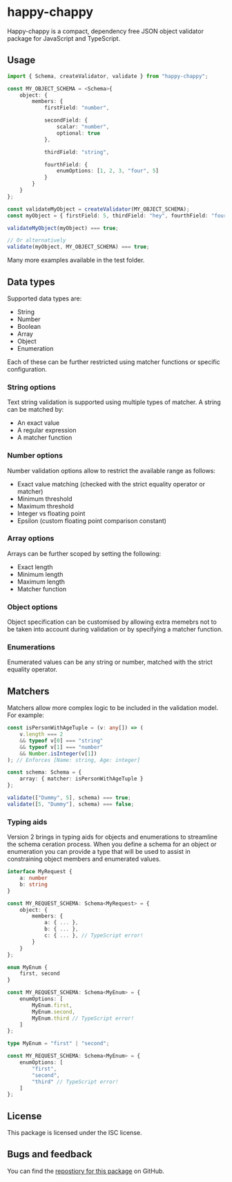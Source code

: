 # happy-chappy

Happy-chappy is a compact, dependency free JSON object validator package for JavaScript and TypeScript.

## Usage

```typescript
import { Schema, createValidator, validate } from "happy-chappy";

const MY_OBJECT_SCHEMA = <Schema>{
    object: {
        members: {
            firstField: "number",

            secondField: {
                scalar: "number",
                optional: true
            },

            thirdField: "string",

            fourthField: {
                enumOptions: [1, 2, 3, "four", 5]
            }
        }
    }
};

const validateMyObject = createValidator(MY_OBJECT_SCHEMA);
const myObject = { firstField: 5, thirdField: "hey", fourthField: "four" };

validateMyObject(myObject) === true;

// Or alternatively
validate(myObject, MY_OBJECT_SCHEMA) === true;
```

Many more examples available in the test folder.

## Data types

Supported data types are:

* String
* Number
* Boolean
* Array
* Object
* Enumeration

Each of these can be further restricted using matcher functions or specific configuration.

### String options

Text string validation is supported using multiple types of matcher. A string can be matched by:

* An exact value
* A regular expression
* A matcher function

### Number options

Number validation options allow to restrict the available range as follows:

* Exact value matching (checked with the strict equality operator or matcher)
* Minimum threshold
* Maximum threshold
* Integer vs floating point
* Epsilon (custom floating point comparison constant)

### Array options

Arrays can be further scoped by setting the following:

* Exact length
* Minimum length
* Maximum length
* Matcher function

### Object options

Object specification can be customised by allowing extra memebrs not to be taken into account during validation or by specifying a matcher function.

### Enumerations

Enumerated values can be any string or number, matched with the strict equality operator.

## Matchers

Matchers allow more complex logic to be included in the validation model. For example:

```typescript
const isPersonWithAgeTuple = (v: any[]) => (
    v.length === 2
    && typeof v[0] === "string"
    && typeof v[1] === "number"
    && Number.isInteger(v[1])
); // Enforces [Name: string, Age: integer]

const schema: Schema = {
    array: { matcher: isPersonWithAgeTuple }
};

validate(["Dummy", 5], schema) === true;
validate([5, "Dummy"], schema) === false;
```

### Typing aids

Version 2 brings in typing aids for objects and enumerations to streamline the schema ceration process. When you define a schema for an object or enumeration you can provide a type that will be used to assist in constraining object members and enumerated values.

```typescript
interface MyRequest {
    a: number
    b: string
}

const MY_REQUEST_SCHEMA: Schema<MyRequest> = {
    object: {
        members: {
            a: { ... },
            b: { ... },
            c: { ... }, // TypeScript error!
        }
    }
};
```

```typescript
enum MyEnum {
    first, second
}

const MY_REQUEST_SCHEMA: Schema<MyEnum> = {
    enumOptions: [
        MyEnum.first,
        MyEnum.second,
        MyEnum.third // TypeScript error!
    ]
};
```

```typescript
type MyEnum = "first" | "second";

const MY_REQUEST_SCHEMA: Schema<MyEnum> = {
    enumOptions: [
        "first",
        "second",
        "third" // TypeScript error!
    ]
};
```

## License

This package is licensed under the ISC license.

## Bugs and feedback

You can find the [repostiory for this package](https://github.com/moongoal/happy-chappy) on GitHub.
